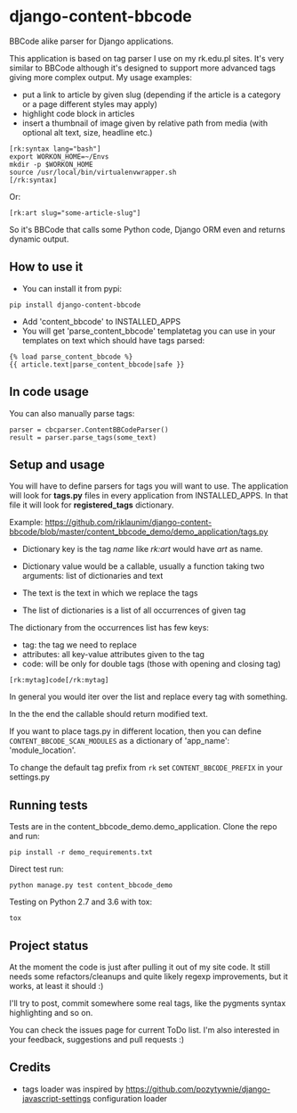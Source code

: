 django-content-bbcode
=====================

BBCode alike parser for Django applications.

This application is based on tag parser I use on my rk.edu.pl sites. It's very similar to BBCode although it's designed
to support more advanced tags giving more complex output. My usage examples:

* put a link to article by given slug (depending if the article is a category or a page different styles may apply)
* highlight code block in articles
* insert a thumbnail of image given by relative path from media (with optional alt text, size, headline etc.)

```
[rk:syntax lang="bash"]
export WORKON_HOME=~/Envs
mkdir -p $WORKON_HOME
source /usr/local/bin/virtualenvwrapper.sh
[/rk:syntax]
```

Or:

```
[rk:art slug="some-article-slug"]
```

So it's BBCode that calls some Python code, Django ORM even and returns dynamic output.


How to use it
-------------
* You can install it from pypi:
```
pip install django-content-bbcode
```

* Add 'content_bbcode' to INSTALLED_APPS
* You will get 'parse_content_bbcode' templatetag you can use in your templates on text which should have tags parsed:
```
{% load parse_content_bbcode %}
{{ article.text|parse_content_bbcode|safe }}
```

In code usage
-------------

You can also manually parse tags:
```
parser = cbcparser.ContentBBCodeParser()
result = parser.parse_tags(some_text)
```

Setup and usage
-------------
You will have to define parsers for tags you will want to use. The application will look for **tags.py** files in every
application from INSTALLED_APPS. In that file it will look for **registered_tags** dictionary.

Example: https://github.com/riklaunim/django-content-bbcode/blob/master/content_bbcode_demo/demo_application/tags.py

* Dictionary key is the tag *name* like *rk:art* would have *art* as name.
* Dictionary value would be a callable, usually a function taking two arguments: list of dictionaries and text

* The text is the text in which we replace the tags
* The list of dictionaries is a list of all occurrences of given tag


The dictionary from the occurrences list has few keys:
* tag: the tag we need to replace
* attributes: all key-value attributes given to the tag
* code: will be only for double tags (those with opening and closing tag)

```
[rk:mytag]code[/rk:mytag]
```


In general you would iter over the list and replace every tag with something.

In the the end the callable should return modified text.

If you want to place tags.py in different location, then you can define ``CONTENT_BBCODE_SCAN_MODULES`` as a dictionary of 'app_name': 'module_location'.

To change the default tag prefix from ``rk`` set ``CONTENT_BBCODE_PREFIX`` in your settings.py


Running tests
-------------
Tests are in the content_bbcode_demo.demo_application. Clone the repo and run:

```
pip install -r demo_requirements.txt
```

Direct test run:

```
python manage.py test content_bbcode_demo
```

Testing on Python 2.7 and 3.6 with tox:

```
tox
```

Project status
--------------
At the moment the code is just after pulling it out of my site code. It still needs some refactors/cleanups and quite likely regexp improvements,
but it works, at least it should :)

I'll try to post, commit somewhere some real tags, like the pygments syntax highlighting and so on.

You can check the issues page for current ToDo list. I'm also interested in your feedback, suggestions and pull requests :)


Credits
-------
* tags loader was inspired by https://github.com/pozytywnie/django-javascript-settings configuration loader

